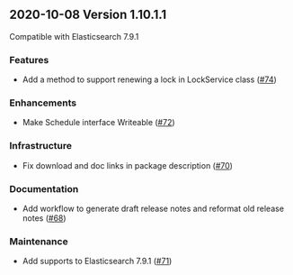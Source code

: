 ## 2020-10-08 Version 1.10.1.1

Compatible with Elasticsearch 7.9.1
### Features
* Add a method to support renewing a lock in LockService class ([#74](https://github.com/opendistro-for-elasticsearch/job-scheduler/pull/74))

### Enhancements
* Make Schedule interface Writeable ([#72](https://github.com/opendistro-for-elasticsearch/job-scheduler/pull/72))

### Infrastructure
* Fix download and doc links in package description ([#70](https://github.com/opendistro-for-elasticsearch/job-scheduler/pull/70))

### Documentation
* Add workflow to generate draft release notes and reformat old release notes ([#68](https://github.com/opendistro-for-elasticsearch/job-scheduler/pull/68))

### Maintenance
* Add supports to Elasticsearch 7.9.1 ([#71](https://github.com/opendistro-for-elasticsearch/job-scheduler/pull/71))
